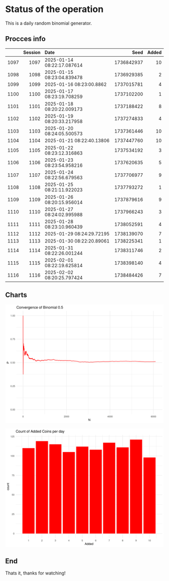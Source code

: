 # Status of the operation
  
  This is a daily random binomial generator.
  
## Procces info

|     | Session|Date                       |       Seed| Added|
|:----|-------:|:--------------------------|----------:|-----:|
|1097 |    1097|2025-01-14 08:22:17.087614 | 1736842937|    10|
|1098 |    1098|2025-01-15 08:23:04.839478 | 1736929385|     2|
|1099 |    1099|2025-01-16 08:23:00.8862   | 1737015781|     4|
|1100 |    1100|2025-01-17 08:23:19.708259 | 1737102200|     1|
|1101 |    1101|2025-01-18 08:20:22.009173 | 1737188422|     8|
|1102 |    1102|2025-01-19 08:20:33.217958 | 1737274833|     4|
|1103 |    1103|2025-01-20 08:24:05.500573 | 1737361446|    10|
|1104 |    1104|2025-01-21 08:22:40.13806  | 1737447760|    10|
|1105 |    1105|2025-01-22 08:23:12.316863 | 1737534192|     3|
|1106 |    1106|2025-01-23 08:23:54.958216 | 1737620635|     5|
|1107 |    1107|2025-01-24 08:22:56.679563 | 1737706977|     9|
|1108 |    1108|2025-01-25 08:21:11.922023 | 1737793272|     1|
|1109 |    1109|2025-01-26 08:20:15.956014 | 1737879616|     9|
|1110 |    1110|2025-01-27 08:24:02.995988 | 1737966243|     3|
|1111 |    1111|2025-01-28 08:23:10.960439 | 1738052591|     4|
|1112 |    1112|2025-01-29 08:24:29.72195  | 1738139070|     7|
|1113 |    1113|2025-01-30 08:22:20.89061  | 1738225341|     1|
|1114 |    1114|2025-01-31 08:22:26.001244 | 1738311746|     2|
|1115 |    1115|2025-02-01 08:22:19.625814 | 1738398140|     4|
|1116 |    1116|2025-02-02 08:20:25.797424 | 1738484426|     7|

## Charts 

![](charts/plot1.png)

![](charts/plot2.png)

## End

Thats it, thanks for watching!
